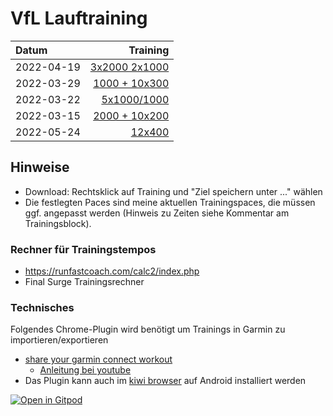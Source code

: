 # VfL Lauftraining


|  Datum      |                   Training  |
|:------------|-----------------------------:|
| 2022-04-19  | [3x2000 2x1000](https://raw.githubusercontent.com/joemat/vfl-running/main/trainings/3x2000-2x1000.json) 
| 2022-03-29  | [1000 + 10x300](https://raw.githubusercontent.com/joemat/vfl-running/main/trainings/1000-10x300.json)
| 2022-03-22  | [5x1000/1000](https://raw.githubusercontent.com/joemat/vfl-running/main/trainings/5x1000-1000.json)
| 2022-03-15  | [2000 + 10x200](https://raw.githubusercontent.com/joemat/vfl-running/main/trainings/2000-10x200.json)
| 2022-05-24  | [12x400](https://raw.githubusercontent.com/joemat/vfl-running/main/trainings/12x400m.json)

## Hinweise 

* Download: Rechtsklick auf Training und "Ziel speichern unter ..." wählen
* Die festlegten Paces sind meine aktuellen Trainingspaces, die müssen ggf. angepasst werden (Hinweis zu Zeiten siehe Kommentar am Trainingsblock).

### Rechner für Trainingstempos

* https://runfastcoach.com/calc2/index.php
* Final Surge Trainingsrechner

### Technisches

Folgendes Chrome-Plugin wird benötigt um Trainings in Garmin zu importieren/exportieren

* [share your garmin connect workout](https://chrome.google.com/webstore/detail/share-your-garmin-connect/kdpolhnlnkengkmfncjdbfdehglepmff?hl=de)
   * [Anleitung bei youtube](https://www.youtube.com/watch?v=WGCTheNxoqo)
* Das Plugin kann auch im  [kiwi browser](https://kiwibrowser.com/) auf Android installiert werden

[![Open in Gitpod](https://gitpod.io/button/open-in-gitpod.svg)](https://gitpod.io/#https://github.com/joemat/vfl-running)
